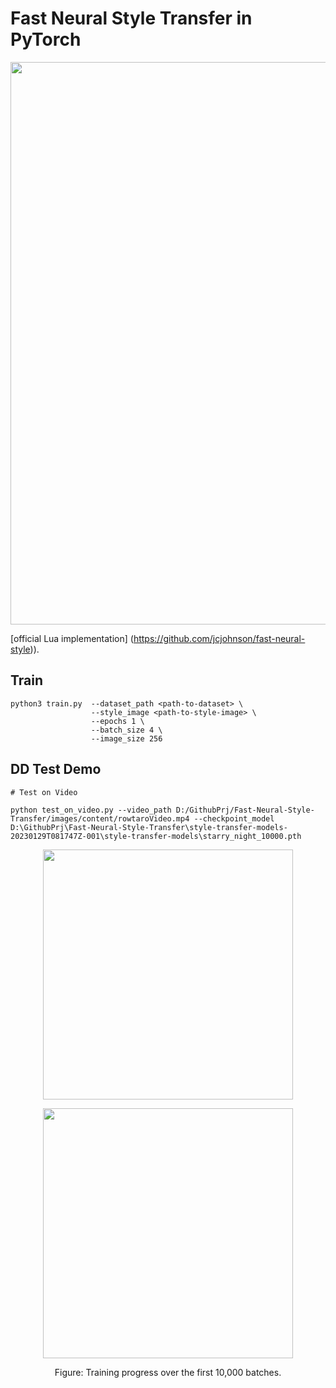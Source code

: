 # Fast Neural Style Transfer in PyTorch

<p align="center">
    <img src="assets/zurich.jpg" width="900"\>
</p>

[official Lua implementation] (https://github.com/jcjohnson/fast-neural-style)).

## Train

```
python3 train.py  --dataset_path <path-to-dataset> \
                  --style_image <path-to-style-image> \
                  --epochs 1 \
                  --batch_size 4 \
                  --image_size 256
```

## DD Test Demo

```
# Test on Video

python test_on_video.py --video_path D:/GithubPrj/Fast-Neural-Style-Transfer/images/content/rowtaroVideo.mp4 --checkpoint_model D:\GithubPrj\Fast-Neural-Style-Transfer\style-transfer-models-20230129T081747Z-001\style-transfer-models\starry_night_10000.pth

```

<p align="center">
    <img src="assets/stylized-celtics.gif" width="400"\>
</p>
<p align="center">
    <img src="assets/celeba_mosaic.gif" width="400"\>
</p>
<p align="center">
    Figure: Training progress over the first 10,000 batches.
</p>
